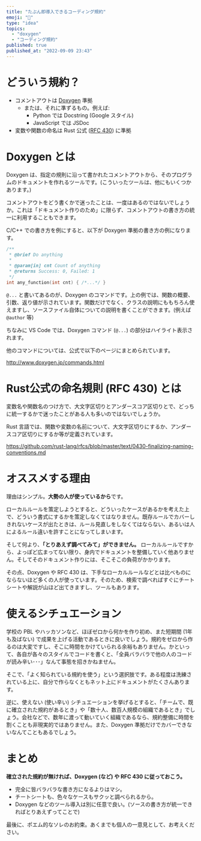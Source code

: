 ```yaml
---
title: "たぶん即導入できるコーディング規約"
emoji: "📜"
type: "idea"
topics:
  - "doxygen"
  - "コーディング規約"
published: true
published_at: "2022-09-09 23:43"
---
```


# どういう規約？

* コメントアウトは [Doxygen](http://www.doxygen.jp/commands.html) 準拠
  * または、それに準ずるもの。例えば:
    * Python では Docstring (Google スタイル)
    * JavaScript では JSDoc
* 変数や関数の命名は Rust 公式 ([RFC 430](https://github.com/rust-lang/rfcs/blob/master/text/0430-finalizing-naming-conventions.md)) に準拠

# Doxygen とは

Doxygen は、指定の規則に沿って書かれたコメントアウトから、そのプログラムのドキュメントを作れるツールです。(こういったツールは、他にもいくつかあります。)

コメントアウトをどう書くかで迷ったことは、一度はあるのではないでしょうか。これは「ドキュメント作りのため」に限らず、コメントアウトの書き方の統一に利用することもできます。

C/C++ での書き方を例にすると、以下が Doxygen 準拠の書き方の例になります。

```c
/**
 * @brief Do anything
 *
 * @param[in] cnt Count of anything
 * @returns Success: 0, Failed: 1
 */
int any_function(int cnt) { /*...*/ }
```

`@...` と書いてあるのが、Doxygen のコマンドです。上の例では、関数の概要、引数、返り値が示されています。関数だけでなく、クラスの説明にももちろん使えますし、ソースファイル自体についての説明を書くことができます。(例えば `@author` 等)

ちなみに VS Code では、Doxygen コマンド (`@...`) の部分はハイライト表示されます。

他のコマンドについては、公式で以下のページにまとめられています。

http://www.doxygen.jp/commands.html

# Rust公式の命名規則 (RFC 430) とは

変数名や関数名のつけ方で、大文字区切りとアンダースコア区切りとで、どっちに統一するかで迷ったことがある人も多いのではないでしょうか。

Rust 言語では、関数や変数の名前について、大文字区切りにするか、アンダースコア区切りにするか等が定義されています。

https://github.com/rust-lang/rfcs/blob/master/text/0430-finalizing-naming-conventions.md

# オススメする理由

理由はシンプル。**大勢の人が使っているから**です。

ローカルルールを策定しようとすると、どういったケースがあるかを考えた上で、どういう書式にするかを策定しなくてはなりません。既存ルールでカバーしきれないケースが出たときは、ルール見直しをしなくてはならない、あるいは人によるルール違いを許すことになってしまいます。

そして何より、**「とりあえず調べてみて」ができません。** ローカルルールですから、よっぽど広まってない限り、身内でドキュメントを整備していく他ありません。そしてそのドキュメント作りには、そこそこの負荷がかかります。

その点、Doxygen や RFC 430 は、下手なローカルルールなどとは比べものにならないほど多くの人が使っています。そのため、検索で調べればすぐにチートシートや解説が山ほど出てきますし、ツールもあります。

# 使えるシチュエーション

学校の PBL やハッカソンなど、ほぼゼロから何かを作り初め、また短期間 (1年も及ばない) で成果を上げる活動であるときに良いでしょう。規約をゼロから作るのは大変ですし、そこに時間をかけていられる余裕もありません。かといって、各自が各々のスタイルでコードを書くと、「全員バラバラで他の人のコードが読み辛い･･･」なんて事態を招きかねません。

そこで、「よく知られている規約を使う」という選択肢です。ある程度は洗練されている上に、自分で作らなくともネット上にドキュメントがたくさんあります。

逆に、使えない (使い辛い) シチュエーションを挙げるとすると、「チームで、既に確立された規約があるとき」や「数十人、数百人規模の組織であるとき」でしょう。会社などで、数年に渡って動いていく組織であるなら、規約整備に時間を割くことも非現実的ではありません。また、Doxygen 準拠だけでカバーできないなんてこともあるでしょう。

# まとめ

**確立された規約が無ければ、Doxygen (など) や RFC 430 に従っておこう。**

* 完全に皆バラバラな書き方になるよりはマシ。
* チートシートも、色々なケースもサクッと調べられるから。
* Doxygen などのツール導入は別に任意で良い。(ソースの書き方が統一できればとりあえずってことで)

最後に、ポエム的なソレのお約束。あくまでも個人の一意見として、お考えください。
